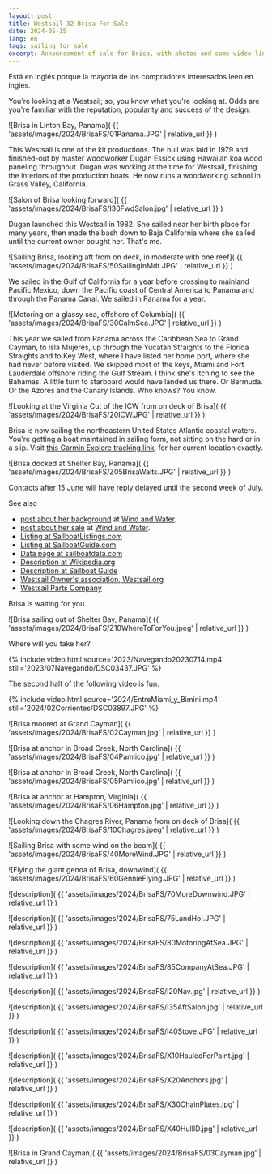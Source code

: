 ```yaml
---
layout: post
title: Westsail 32 Brisa For Sale
date: 2024-05-15
lang: en
tags: sailing for_sale
excerpt: Announcement of sale for Brisa, with photos and some video links.
---
```


Está en inglés porque la mayoría de los compradores interesados leen en inglés.

You're looking at a Westsail; so, you know what you're looking at.  Odds are
you're familiar with the reputation, popularity and success of the design.

![Brisa in Linton Bay, Panama](
  {{ 'assets/images/2024/BrisaFS/01Panama.JPG' | relative_url }}
)

This Westsail is one of the kit productions. The hull was laid in 1979 and
finished-out by master woodworker Dugan Essick using Hawaiian koa wood paneling
throughout.  Dugan was working at the time for Westsail, finishing the
interiors of the production boats. He now runs a woodworking school in Grass
Valley, California.

![Salon of Brisa looking forward](
  {{ 'assets/images/2024/BrisaFS/I30FwdSalon.jpg' | relative_url }}
)

Dugan launched this Westsail in 1982. She sailed near her birth place for many
years, then made the bash down to Baja California where she sailed until the
current owner bought her. That's me.

![Sailing Brisa, looking aft from on deck, in moderate with one reef](
  {{ 'assets/images/2024/BrisaFS/50SailingInMdt.JPG' | relative_url }}
)

We sailed in the Gulf of California for a year before crossing to mainland
Pacific Mexico, down the Pacific coast of Central America to Panama and through
the Panama Canal. We sailed in Panama for a year.

![Motoring on a glassy sea, offshore of Columbia](
  {{ 'assets/images/2024/BrisaFS/30CalmSea.JPG' | relative_url }}
)

This year we sailed from Panama across the Caribbean Sea to Grand Cayman, to
Isla Mujeres, up through the Yucatan Straights to the Florida Straights and to
Key West, where I have listed her home port, where she had never before
visited. We skipped most of the keys, Miami and Fort Lauderdale offshore riding
the Gulf Stream.  I think she's itching to see the Bahamas. A little turn to
starboard would have landed us there. Or Bermuda. Or the Azores and the Canary
Islands.  Who knows?  You know.

![Looking at the Virginia Cut of the ICW from on deck of Brisa](
  {{ 'assets/images/2024/BrisaFS/20ICW.JPG' | relative_url }}
)

Brisa is now sailing the northeastern United States Atlantic coastal waters.
You're getting a boat maintained in sailing form, not sitting on the hard or in
a slip.  Visit [this Garmin Explore tracking link][track], for her current
location exactly.

[track]: https://share.garmin.com/BrisaUY

![Brisa docked at Shelter Bay, Panama](
  {{ 'assets/images/2024/BrisaFS/Z05BrisaWaits.JPG' | relative_url }}
)

Contacts after 15 June will have reply delayed until the second week of July.

See also
- [post about her background][bg] at [Wind and Water][wnw].
- [post about her sale][fs] at [Wind and Water][wnw].
- [Listing at SailboatListings.com][sbl]
- [Listing at SailboatGuide.com](https://sailboat.guide/c6uwai)
- [Data page at sailboatdata.com](https://sailboatdata.com/sailboat/westsail-32)
- [Description at Wikipedia.org](https://en.wikipedia.org/wiki/Westsail_32)
- [Description at Sailboat Guide](https://sailboat.guide/westsail/32)
- [Westsail Owner's association, Westsail.org](https://www.westsail.org/)
- [Westsail Parts Company](https://westsailparts.com/)

[bg]: https://wnw.wbreeze.com/2020/12/wandering-home.html
[fs]: https://wnw.wbreeze.com/2024/05/Westsail-32-For-Sale.html
[sbl]: https://www.sailboatlistings.com/view/104455
[wnw]: https://wnw.wbreeze.com/posts/

Brisa is waiting for you.

![Brisa sailing out of Shelter Bay, Panama](
  {{ 'assets/images/2024/BrisaFS/Z10WhereToForYou.jpeg' | relative_url }}
)

Where will you take her?

{% include video.html
  source='2023/Navegando20230714.mp4'
  still='2023/07Navegando/DSC03437.JPG'
%}

The second half of the following video is fun.

{% include video.html
  source='2024/EntreMiami_y_Bimini.mp4'
  still='2024/02Corrientes/DSC03897.JPG'
%}

![Brisa moored at Grand Cayman](
  {{ 'assets/images/2024/BrisaFS/02Cayman.jpg' | relative_url }}
)

![Brisa at anchor in Broad Creek, North Carolina](
  {{ 'assets/images/2024/BrisaFS/04Pamlico.jpg' | relative_url }}
)

![Brisa at anchor in Broad Creek, North Carolina](
  {{ 'assets/images/2024/BrisaFS/05Pamlico.jpg' | relative_url }}
)

![Brisa at anchor at Hampton, Virginia](
  {{ 'assets/images/2024/BrisaFS/06Hampton.jpg' | relative_url }}
)

![Looking down the Chagres River, Panama from on deck of Brisa](
  {{ 'assets/images/2024/BrisaFS/10Chagres.jpeg' | relative_url }}
)

![Sailing Brisa with some wind on the beam](
  {{ 'assets/images/2024/BrisaFS/40MoreWind.JPG' | relative_url }}
)

![Flying the giant genoa of Brisa, downwind](
  {{ 'assets/images/2024/BrisaFS/60GennieFlying.JPG' | relative_url }}
)

![description](
  {{ 'assets/images/2024/BrisaFS/70MoreDownwind.JPG' | relative_url }}
)

![description](
  {{ 'assets/images/2024/BrisaFS/75LandHo!.JPG' | relative_url }}
)

![description](
  {{ 'assets/images/2024/BrisaFS/80MotoringAtSea.JPG' | relative_url }}
)

![description](
  {{ 'assets/images/2024/BrisaFS/85CompanyAtSea.JPG' | relative_url }}
)

![description](
  {{ 'assets/images/2024/BrisaFS/I20Nav.jpg' | relative_url }}
)

![description](
  {{ 'assets/images/2024/BrisaFS/I35AftSalon.jpg' | relative_url }}
)

![description](
  {{ 'assets/images/2024/BrisaFS/I40Stove.JPG' | relative_url }}
)

![description](
  {{ 'assets/images/2024/BrisaFS/X10HauledForPaint.jpg' | relative_url }}
)

![description](
  {{ 'assets/images/2024/BrisaFS/X20Anchors.jpg' | relative_url }}
)

![description](
  {{ 'assets/images/2024/BrisaFS/X30ChainPlates.jpg' | relative_url }}
)

![description](
  {{ 'assets/images/2024/BrisaFS/X40HullID.jpg' | relative_url }}
)

![Brisa in Grand Cayman](
  {{ 'assets/images/2024/BrisaFS/03Cayman.jpg' | relative_url }}
)

